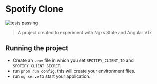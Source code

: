 # Spotify Clone
![tests passing](https://github.com/ArneCaluwe/spotify/actions/workflows/run-tests.yml/badge.svg)
> A project created to experiment with Ngxs State and Angular V17

## Running the project
- Create an `.env` file in which you set `SPOTIFY_CLIENT_ID` and `SPOTIFY_CLIENT_SECRET`.
- run `pnpm run config`, this will create your environment files.
- run `ng serve` to start your application.
